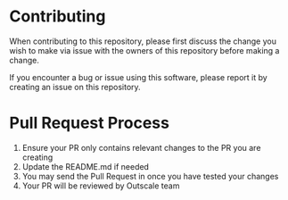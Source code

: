 # Contributing

When contributing to this repository, please first discuss the change you wish to make via issue with the owners of this repository before making a change.

If you encounter a bug or issue using this software, please report it by creating an issue on this repository.

# Pull Request Process

 1. Ensure your PR only contains relevant changes to the PR you are creating
 2. Update the README.md if needed
 3. You may send the Pull Request in once you have tested your changes
 4. Your PR will be reviewed by Outscale team

